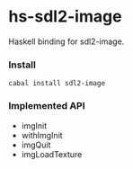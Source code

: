 hs-sdl2-image
=============

Haskell binding for sdl2-image.


### Install
```
cabal install sdl2-image
```

### Implemented API
* imgInit
* withImgInit
* imgQuit
* imgLoadTexture
